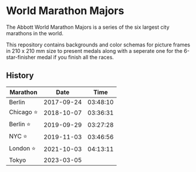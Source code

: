 # World Marathon Majors

The Abbott World Marathon Majors is a series of the six largest city marathons
in the world.

This repository contains backgrounds and color schemas for picture frames in
210 x 210 mm size to present medals along with a seperate one for the
6-star-finisher medal if you finish all the races.

## History

| Marathon | Date | Time |
| -------- | ---- | ---- |
| Berlin | 2017-09-24 | 03:48:10 |
| Chicago :star: | 2018-10-07 | 03:36:31 |
| Berlin :star: | 2019-09-29 | 03:27:28 |
| NYC :star: | 2019-11-03 | 03:46:56 |
| London :star: | 2021-10-03 | 04:13:11 |
| Tokyo | 2023-03-05 |  |

